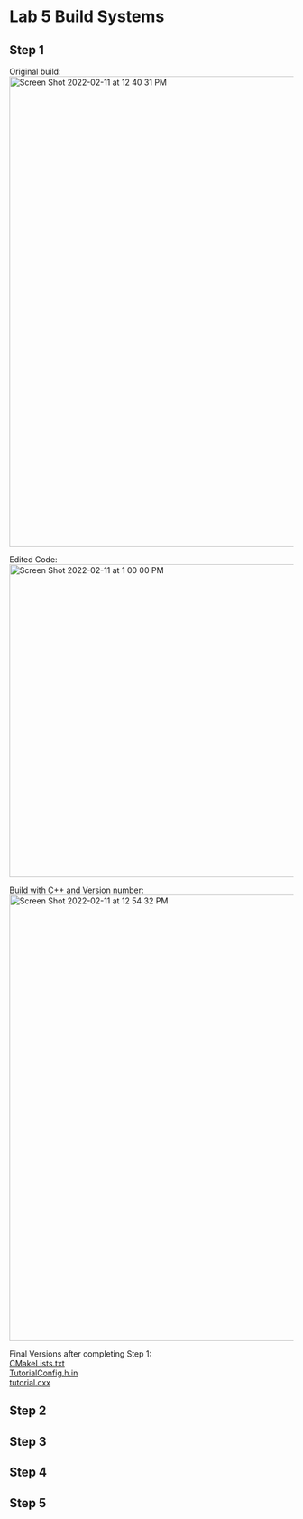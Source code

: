 # Lab 5 Build Systems
## Step 1
Original build: <br />
<img width="834" alt="Screen Shot 2022-02-11 at 12 40 31 PM" src="https://user-images.githubusercontent.com/50917542/153641439-ff370ee4-d616-4067-b9a8-eef73e51a10f.png">

Edited Code: <br />
<img width="555" alt="Screen Shot 2022-02-11 at 1 00 00 PM" src="https://user-images.githubusercontent.com/50917542/153644549-bdb4a34f-890e-4c56-94f2-a64265be7ae5.png">

Build with C++ and Version number: <br />
<img width="791" alt="Screen Shot 2022-02-11 at 12 54 32 PM" src="https://user-images.githubusercontent.com/50917542/153643662-5be1a5c4-0d2f-4a83-8666-ca9d969720b2.png">

Final Versions after completing Step 1: <br />
[CMakeLists.txt](https://github.com/JoeyHinckley34/oss-repo-template/blob/master/labs/lab-05/Part1/CMakeLists.txt) <br />
[TutorialConfig.h.in](https://github.com/JoeyHinckley34/oss-repo-template/blob/master/labs/lab-05/Part1/TutorialConfig.h.in) <br />
[tutorial.cxx](https://github.com/JoeyHinckley34/oss-repo-template/blob/master/labs/lab-05/Part1/tutorial.cxx) <br />


## Step 2

## Step 3

## Step 4

## Step 5
